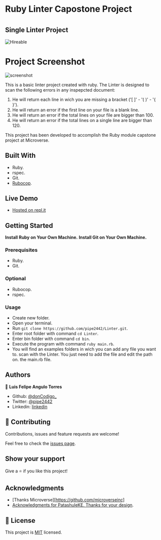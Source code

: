 # Ruby Linter Capostone Project
# 
## Single Linter Project
![Hireable](https://cdn.rawgit.com/hiendv/hireable/master/styles/default/yes.svg)

# Project Screenshot
![screenshot](https://rawcdn.githack.com/pipe2442/Linter/feature/linter/examples/linter_project_screen.PNG)


This is a basic linter project created with ruby. The Linter is designed to scan the following errors in any inspepcted document:

1. He will return each line in wich you are missing a bracket ('[ ]' - '( )' - '{ }').
2. He will return an error if the first line on your file is a blank line.
3. He will return an error if the total lines on your file are bigger than 100.
4. He will return an error if the total lines on a single line are bigger than 120.

This project has been developed to accomplish the Ruby module capstone project at Microverse.

## Built With

- Ruby.
- rspec.
- Git.
- [Rubocop](https://github.com/microverseinc/linters-config/tree/master/ruby). 

## Live Demo

- [Hosted on repl.it](https://repl.it/@pipe2442/LINTER)

## Getting Started

**Install Ruby on Your Own Machine.**
**Install Git on Your Own Machine.**

### Prerequisites

- Ruby.
- Git.

### Optional

- Rubocop.
- rspec.

### Usage

- Create new folder.
- Open your terminal.
- Run ``` git clone https://github.com/pipe2442/Linter.git ```.
- Enter root folder with command ``` cd Linter ```.
- Enter bin folder with command ``` cd bin ```.
- Execute the program with command ``` ruby main.rb ```.
- You will find an examples folders in wich you can add any file you want to.
  scan with the Linter. You just need to add the file and edit the path on.
  the main.rb file.

## Authors

👤 **Luis Felipe Angulo Torres**

- Github: [@donCodigo_](https://github.com/donCodigo_)
- Twitter: [@pipe2442](https://twitter.com/pipe2442)
- Linkedin: [linkedin](https://www.linkedin.com/in/luis-felipe-angulo-torres-95098b139/)

## 🤝 Contributing

Contributions, issues and feature requests are welcome!

Feel free to check the [issues page](issues/).

## Show your support

Give a ⭐️ if you like this project!

## Acknowledgments

- [Thanks Microverse][https://github.com/microverseinc]
- [Acknowledgments for PatashuleKE. Thanks for your design](https://www.behance.net/gallery/25563385/PatashuleKE).
  
## 📝 License

This project is [MIT](LICENSE) licensed.
